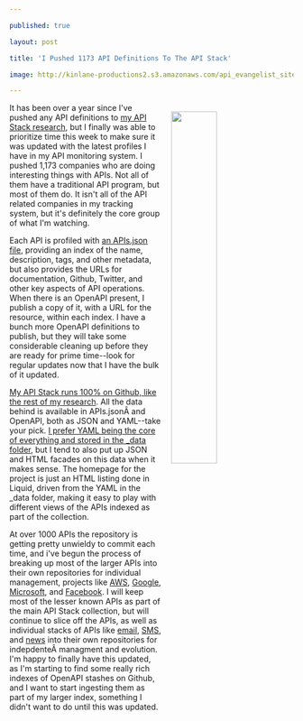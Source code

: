 ---
published: true
layout: post
title: 'I Pushed 1173 API Definitions To The API Stack'
image: http://kinlane-productions2.s3.amazonaws.com/api_evangelist_site/blog/api_stack_screen.png
---

<img src="https://kinlane-productions2.s3.amazonaws.com/api_evangelist_site/blog/api_stack_screen.png" width="40%" align="right" style="padding: 15px;" /><p>It has been over a year since I've pushed any API definitions to <a href="http://theapistack.com/">my API Stack research</a>, but I finally was able to prioritize time this week to make sure it was updated with the latest profiles I have in my API monitoring system. I pushed 1,173 companies who are doing interesting things with APIs. Not all of them have a traditional API program, but most of them do. It isn't all of the API related companies in my tracking system, but it's definitely the core group of what I'm watching.
<p>Each API is profiled with <a href="http://apisjson.org">an APIs.json file</a>, providing an index of the name, description, tags, and other metadata, but also provides the URLs for documentation, Github, Twitter, and other key aspects of API operations. When there is an OpenAPI present, I publish a copy of it, with a URL for the resource, within each index. I have a bunch more OpenAPI definitions to publish, but they will take some considerable cleaning up before they are ready for prime time--look for regular updates now that I have the bulk of it updated.
<p><a href="http://theapistack.com/">My API Stack runs 100% on Github, like the rest of my research</a>. All the data behind is available in APIs.jsonÂ and OpenAPI, both as JSON and YAML--take your pick. <a href="https://github.com/api-stack/api-stack">I prefer YAML being the core of everything and stored in the _data folder</a>, but I tend to also put up JSON and HTML facades on this data when it makes sense. The homepage for the project is just an HTML listing done in Liquid, driven from the YAML in the _data folder, making it easy to play with different views of the APIs indexed as part of the collection.
<p>At over 1000 APIs the repository is getting pretty unwieldy to commit each time, and i've begun the process of breaking up most of the larger APIs into their own repositories for individual management, projects like <a href="http://amazon.web.services.stack.network/">AWS</a>, <a href="http://google.stack.network/">Google</a>, <a href="http://microsoft.stack.network/">Microsoft</a>, and <a href="http://facebook.stack.network/">Facebook</a>. I will keep most of the lesser known APIs as part of the main API Stack collection, but will continue to slice off the APIs, as well as individual stacks of APIs like <a href="http://email.stack.network/">email</a>, <a href="http://sms.stack.network/">SMS</a>, and <a href="http://news.stack.network/">news</a> into their own repositories for indepdenteÂ managment and evolution. I'm happy to finally have this updated, as I'm starting to find some really rich indexes of OpenAPI stashes on Github, and I want to start ingesting them as part of my larger index, something I didn't want to do until this was updated.


